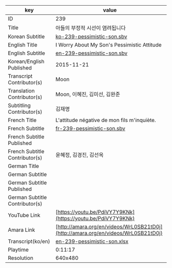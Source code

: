 |  key  |  value  |
|-------|---------|
| ID            | 239 |
| Title         | 아들의 부정적 시선이 염려됩니다 |
| Korean Subtitle | [ko-239-pessimistic-son.sbv](https://github.com/jungtosociety/dharma-qna/raw/master/sub/239/ko-239-pessimistic-son.sbv) |
| English Title | I Worry About My Son's Pessimistic Attitude |
| English Subtitle | [en-239-pessimistic-son.sbv](https://github.com/jungtosociety/dharma-qna/raw/master/sub/239/en-239-pessimistic-son.sbv) |
| Korean/English Published     | 2015-11-21 |
| Transcript Contributor(s)   | Moon |
| Translation Contributor(s)   | Moon, 이혜진, 김미선, 김완준 |
| Subtitling Contributor(s)   | 김재명 |
| French Title | L'attitude négative de mon fils m'inquiète. |
| French Subtitle | [fr-239-pessimistic-son.sbv](https://github.com/jungtosociety/dharma-qna/raw/master/sub/239/fr-239-pessimistic-son.sbv) |
| French Subtitle Published |  |
| French Subtitle Contributor(s) | 윤혜정, 김경진, 김선옥 |
| German Title |  |
| German Subtitle |  |
| German Subtitle Published |  |
| German Subtitle Contributor(s) |  |
| YouTube Link  | [https://youtu.be/PdiVY7Y9KNk](https://youtu.be/PdiVY7Y9KNk) |
| Amara Link    | [http://amara.org/en/videos/WrL0SB21tD0j](http://amara.org/en/videos/WrL0SB21tD0j) |
| Transcript(ko/en) | [en-239-pessimistic-son.xlsx](https://github.com/jungtosociety/dharma-qna/raw/master/sub/239/en-239-pessimistic-son.xlsx) |
| Playtime | 0:11:17 |
| Resolution | 640x480|
